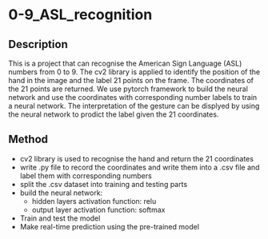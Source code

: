 # 0-9_ASL_recognition

## Description
This is a project that can recognise the American Sign Language (ASL) numbers from 0 to 9. The cv2 library is applied to identify the position of the hand in the image and the label 21 points on the frame. The coordinates of the 21 points are returned. We use pytorch framework to build the neural network and use the coordinates with corresponding number labels to train a neural network. The interpretation of the gesture can be displyed by using the neural network to prodict the label given the 21 coordinates.

## Method
- cv2 library is used to recognise the hand and return the 21 coordinates
- write .py file to record the coordinates and write them into a .csv file and label them with corresponding numbers
- split the .csv dataset into training and testing parts
- build the neural network:
  - hidden layers activation function: relu
  - output layer activation function: softmax
- Train and test the model
- Make real-time prediction using the pre-trained model


